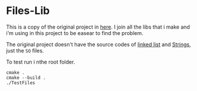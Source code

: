 # Files-Lib
This is a copy of the original project in [here](https://github.com/MarceloLuisDantas/C/tree/main/My%20LIbs/Files). I join all the libs that i make and i'm using in this project to be easear to find the problem.

The original project doesn't have the source codes of [linked list](./libs/Linked%20List/LinkedList.c) and [Strings](./libs/Strings/Strings.c), just the `SO` files.

To test run i nthe root folder. 
```
cmake .
cmake --build .
./TestFiles
```
